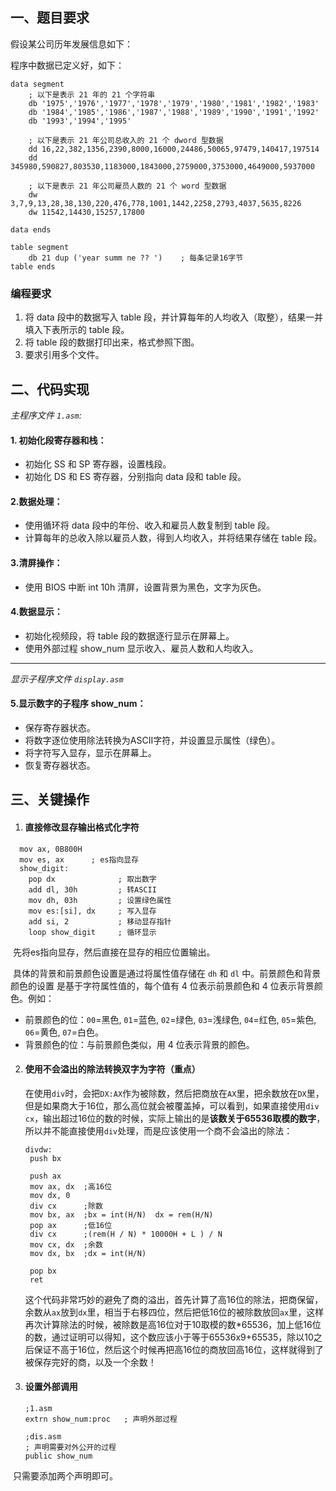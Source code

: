 ## 一、题目要求

假设某公司历年发展信息如下：

程序中数据已定义好，如下：

```assembly
data segment
    ; 以下是表示 21 年的 21 个字符串
    db '1975','1976','1977','1978','1979','1980','1981','1982','1983'
    db '1984','1985','1986','1987','1988','1989','1990','1991','1992'
    db '1993','1994','1995'

    ; 以下是表示 21 年公司总收入的 21 个 dword 型数据
    dd 16,22,382,1356,2390,8000,16000,24486,50065,97479,140417,197514
    dd 345980,590827,803530,1183000,1843000,2759000,3753000,4649000,5937000
    
    ; 以下是表示 21 年公司雇员人数的 21 个 word 型数据
    dw 3,7,9,13,28,38,130,220,476,778,1001,1442,2258,2793,4037,5635,8226
    dw 11542,14430,15257,17800

data ends

table segment
    db 21 dup ('year summ ne ?? ')    ; 每条记录16字节
table ends
```

### 编程要求

1. 将 data 段中的数据写入 table 段，并计算每年的人均收入（取整），结果一并填入下表所示的 table 段。
2. 将 table 段的数据打印出来，格式参照下图。
3. 要求引用多个文件。

## 二、代码实现

*主程序文件 `1.asm`:*

#### 1. 初始化段寄存器和栈：

- 初始化 SS 和 SP 寄存器，设置栈段。
- 初始化 DS 和 ES 寄存器，分别指向 data 段和 table 段。

#### 2.数据处理：

- 使用循环将 data 段中的年份、收入和雇员人数复制到 table 段。
- 计算每年的总收入除以雇员人数，得到人均收入，并将结果存储在 table 段。

#### 3.清屏操作：

- 使用 BIOS 中断 int 10h 清屏，设置背景为黑色，文字为灰色。

#### 4.数据显示：

- 初始化视频段，将 table 段的数据逐行显示在屏幕上。
- 使用外部过程 show_num 显示收入、雇员人数和人均收入。

------

*显示子程序文件 `display.asm`*

#### 5.显示数字的子程序 show_num：

- 保存寄存器状态。
- 将数字逐位使用除法转换为ASCII字符，并设置显示属性（绿色）。
- 将字符写入显存，显示在屏幕上。
- 恢复寄存器状态。

## 三、关键操作

1. #### 直接修改显存输出格式化字符

```assembly
  mov ax, 0B800H
  mov es, ax      ; es指向显存
  show_digit:
    pop dx              ; 取出数字
    add dl, 30h         ; 转ASCII
    mov dh, 03h         ; 设置绿色属性
    mov es:[si], dx     ; 写入显存
    add si, 2           ; 移动显存指针
    loop show_digit     ; 循环显示
```

​	先将es指向显存，然后直接在显存的相应位置输出。

​	具体的背景和前景颜色设置是通过将属性值存储在 `dh` 和 `dl` 中。前景颜色和背景颜色的设置	是基于字符属性值的，每个值有 4 位表示前景颜色和 4 位表示背景颜色。例如：

- 前景颜色的位：`00`=黑色, `01`=蓝色, `02`=绿色, `03`=浅绿色, `04`=红色, `05`=紫色, `06`=黄色, `07`=白色。
- 背景颜色的位：与前景颜色类似，用 4 位表示背景的颜色。

2. #### 使用不会溢出的除法转换双字为字符（重点）

   在使用`div`时，会把`DX:AX`作为被除数，然后把商放在`AX`里，把余数放在`DX`里，但是如果商大于16位，那么高位就会被覆盖掉，可以看到，如果直接使用`div cx`，输出超过16位的数的时候，实际上输出的是**该数关于65536取模的数字**，所以并不能直接使用`div`处理，而是应该使用一个商不会溢出的除法：

   ```assembly
   divdw:
   	push bx
   
   	push ax
   	mov ax, dx	;高16位
   	mov dx, 0
   	div cx		;除数
   	mov bx, ax	;bx = int(H/N)	dx = rem(H/N)
   	pop ax		;低16位
   	div cx		;(rem(H / N) * 10000H + L ) / N
   	mov cx, dx	;余数
   	mov dx, bx	;dx = int(H/N)
   
   	pop bx
   	ret
   ```

   这个代码非常巧妙的避免了商的溢出，首先计算了高16位的除法，把商保留，余数从`ax`放到`dx`里，相当于右移四位，然后把低16位的被除数放回`ax`里，这样再次计算除法的时候，被除数是高16位对于10取模的数*65536，加上低16位的数，通过证明可以得知，这个数应该小于等于65536x9+65535，除以10之后保证不高于16位，然后这个时候再把高16位的商放回高16位，这样就得到了被保存完好的商，以及一个余数！

3. #### 设置外部调用

   ```assembly
   ;1.asm
   extrn show_num:proc   ; 声明外部过程
   
   ;dis.asm
   ; 声明需要对外公开的过程
   public show_num
   ```

​	只需要添加两个声明即可。


